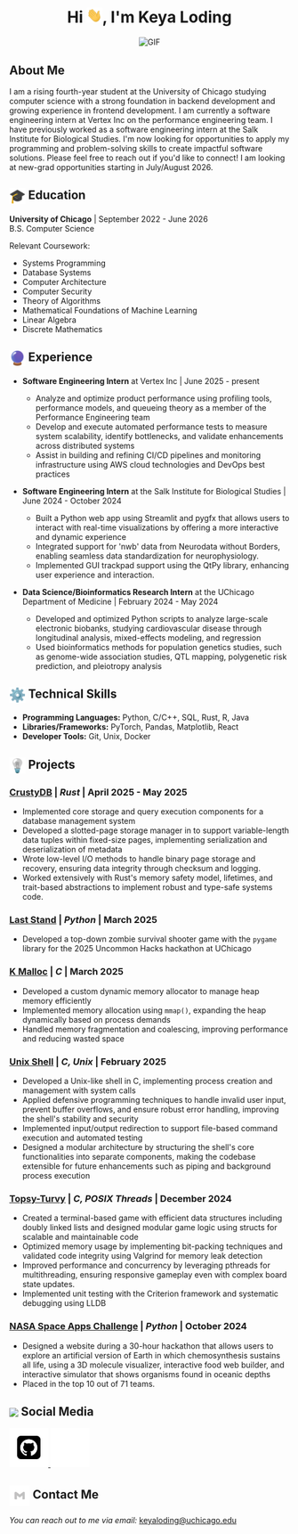 <h1 align="center">Hi
  <img src="https://github.com/keyaloding/keyaloding/blob/main/icons/Hi.gif" width="28px"/>, I'm Keya Loding
</h1>

<p align="center">
 <img alt="GIF" src="https://media.giphy.com/media/cFdHXXm5GhJsc/giphy.gif?cid=ecf05e47gk1528878r4j8py2luujr4sswa3ejtsw7cf7w94a&ep=v1_gifs_search&rid=giphy.gif&ct=g" width="240px"/>
</p>

<h2>
  About Me
</h2>

I am a rising fourth-year student at the University of Chicago studying
computer science with a strong foundation in backend development and growing
experience in frontend development. I am currently a software engineering intern
at Vertex Inc on the performance engineering team. I have previously worked as a
software engineering intern at the Salk Institute for Biological Studies. I'm
now looking for opportunities to apply my programming and problem-solving skills
to create impactful software solutions. Please feel free to reach out if you'd
like to connect! I am looking at new-grad opportunities starting in July/August
2026.

<h2><img align="center" src="https://github.com/keyaloding/keyaloding/blob/main/icons/academics.gif" width="29"/> Education</h2>

**University of Chicago** | September 2022 - June 2026  
B.S. Computer Science
<p>Relevant Coursework:</p>

- Systems Programming
- Database Systems
- Computer Architecture
- Computer Security
- Theory of Algorithms
- Mathematical Foundations of Machine Learning
- Linear Algebra
- Discrete Mathematics

<h2><img align="center" src="https://github.com/keyaloding/keyaloding/blob/main/icons/experience.gif" width="29"/> Experience</h2>

- **Software Engineering Intern** at Vertex Inc | June 2025 - present
  - Analyze and optimize product performance using profiling tools, performance
  models, and queueing theory as a member of the Performance Engineering team
  - Develop and execute automated performance tests to measure system
  scalability, identify bottlenecks, and validate enhancements across
  distributed systems
  - Assist in building and refining CI/CD pipelines and monitoring
  infrastructure using AWS cloud technologies and DevOps best practices

- **Software Engineering Intern** at the Salk Institute for Biological Studies
  | June 2024 - October 2024
  - Built a Python web app using Streamlit and pygfx that allows users to
    interact with real-time visualizations by offering a more interactive
    and dynamic experience
  - Integrated support for 'nwb' data from Neurodata without Borders,
    enabling seamless data standardization for neurophysiology.
  - Implemented GUI trackpad support using the QtPy library,
    enhancing user experience and interaction.

- **Data Science/Bioinformatics Research Intern** at the UChicago
  Department of Medicine | February 2024 - May 2024
  - Developed and optimized Python scripts to analyze large-scale electronic
    biobanks, studying cardiovascular disease through longitudinal analysis,
    mixed-effects modeling, and regression
  - Used bioinformatics methods for population genetics studies, such as
    genome-wide association studies, QTL mapping, polygenetic risk prediction,
    and pleiotropy analysis

<h2> <img align="center" src="https://github.com/keyaloding/keyaloding/blob/main/icons/techstack.gif"  width="29"/> Technical Skills</h2>

- **Programming Languages:** Python, C/C++, SQL, Rust, R, Java
- **Libraries/Frameworks:** PyTorch, Pandas, Matplotlib, React
- **Developer Tools:** Git, Unix, Docker

<h2> <img align="center" src="https://github.com/keyaloding/keyaloding/blob/main/icons/projects.gif"  width="29"/> Projects</h2>

### [CrustyDB](https://github.com/uchicago-cmsc23500-spr-2025/crustydb-keyaloding) | *Rust* | April 2025 - May 2025

- Implemented core storage and query execution components for a database
  management system
- Developed a slotted-page storage manager in to support variable-length data
  tuples within fixed-size pages, implementing serialization and
  deserialization of metadata
- Wrote low-level I/O methods to handle binary page storage and recovery,
  ensuring data integrity through checksum and logging.
- Worked extensively with Rust's memory safety model, lifetimes, and trait-based
  abstractions to implement robust and type-safe systems code.

### [Last Stand](https://github.com/mutrera-2004/UH2025) | *Python* | March 2025

- Developed a top-down zombie survival shooter game with the `pygame` library
  for the 2025 Uncommon Hacks hackathon at UChicago

### [K Malloc](https://github.com/keyaloding/kmalloc) | *C* | March 2025

- Developed a custom dynamic memory allocator to manage heap memory efficiently
- Implemented memory allocation using `mmap()`, expanding the heap dynamically
  based on process demands
- Handled memory fragmentation and coalescing, improving performance and
  reducing wasted space

### [Unix Shell](https://github.com/keyaloding/shell) | *C, Unix* | February 2025

- Developed a Unix-like shell in C, implementing process creation and management
  with system calls
- Applied defensive programming techniques to handle invalid user input, prevent
  buffer overflows, and ensure robust error handling, improving the shell's
  stability and security
- Implemented input/output redirection to support file-based command execution
  and automated testing
- Designed a modular architecture by structuring the shell's core
  functionalities into separate components, making the codebase extensible for
  future enhancements such as piping and background process execution

### [Topsy-Turvy](https://github.com/keyaloding/topsy-turvy) | *C, POSIX Threads* | December 2024

- Created a terminal-based game with efficient data structures including doubly
  linked lists and designed modular game logic using structs for scalable and
  maintainable code
- Optimized memory usage by implementing bit-packing techniques and validated
  code integrity using Valgrind for memory leak detection
- Improved performance and concurrency by leveraging pthreads for
  multithreading, ensuring responsive gameplay even with complex board state
  updates.
- Implemented unit testing with the Criterion framework and systematic
  debugging using LLDB

### [NASA Space Apps Challenge](https://github.com/keyaloding/nasa-space-apps) | *Python* | October 2024

- Designed a website during a 30-hour hackathon that allows users to explore an
  artificial version of Earth in which chemosynthesis sustains all life, using a
  3D molecule visualizer, interactive food web builder, and interactive
  simulator that shows organisms found in oceanic depths
- Placed in the top 10 out of 71 teams.

<h2> <img align ='center' src='https://i.giphy.com/media/v1.Y2lkPTc5MGI3NjExaGtqdDdwN2oyNWJ4czlncHBkamJxaHcxYmVmcXY3a3I3MjRmYjBrbCZlcD12MV9pbnRlcm5hbF9naWZfYnlfaWQmY3Q9ZQ/kmUvauX8TMWg0OsqKW/giphy.gif' width ='37' /> Social Media</h2>

<p>
  <a href="https://github.com/keyaloding">
    <img src="https://github.com/keyaloding/keyaloding/blob/main/icons/Github.gif" width="70"/>
  </a>
  <a href="https://linkedin.com/in/keyaloding">
    <img src="https://github.com/keyaloding/keyaloding/blob/main/icons/Linkedin.gif" width="70"/>
  </a>
</p>

## <img align="center" src="https://github.com/keyaloding/keyaloding/blob/main/icons/Contact.gif"  width="37"/> Contact Me

<i>You can reach out to me via email: </i>
[keyaloding@uchicago.edu](mailto:keyaloding@uchicago.edu)
